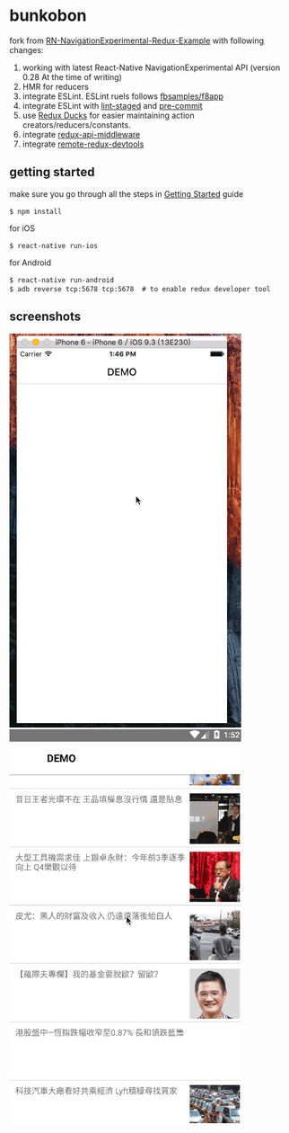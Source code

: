 # bunkobon


fork from [RN-NavigationExperimental-Redux-Example](https://github.com/jlyman/RN-NavigationExperimental-Redux-Example) with following changes:

1. working with latest React-Native NavigationExperimental API (version 0.28 At the time of writing)
1. HMR for reducers
1. integrate ESLint. ESLint ruels follows [fbsamples/f8app](https://github.com/fbsamples/f8app/blob/master/.eslintrc)
1. integrate ESLint with [lint-staged](https://github.com/okonet/lint-staged) and [pre-commit](https://github.com/jish/pre-commit)
1. use [Redux Ducks](https://github.com/erikras/ducks-modular-redux) for easier maintaining action creators/reducers/constants.
1. integrate [redux-api-middleware](https://github.com/agraboso/redux-api-middleware)
1. integrate [remote-redux-devtools](https://github.com/zalmoxisus/remote-redux-devtools)

## getting started

make sure you go through all the steps in [Getting Started](https://facebook.github.io/react-native/docs/getting-started.html) guide

```
$ npm install
```

for iOS 
```
$ react-native run-ios 
```

for Android
```
$ react-native run-android
$ adb reverse tcp:5678 tcp:5678  # to enable redux developer tool
```
## screenshots

![ios screenshot](demo/ios.gif?raw=true "Screencast of ios functionality")
![android screenshot](demo/android.gif?raw=true "Screencast of android functionality")
